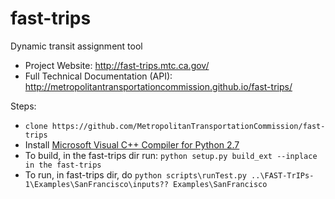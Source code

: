 # fast-trips
Dynamic transit assignment tool

 * Project Website: http://fast-trips.mtc.ca.gov/
 * Full Technical Documentation (API): http://metropolitantransportationcommission.github.io/fast-trips/

Steps:
* `clone https://github.com/MetropolitanTransportationCommission/fast-trips`  
*  Install [Microsoft Visual C++ Compiler for Python 2.7](http://www.microsoft.com/en-us/download/details.aspx?id=44266)  
*  To build, in the fast-trips dir run:  `python setup.py build_ext --inplace in the fast-trips`
*  To run, in fast-trips dir, do `python scripts\runTest.py ..\FAST-TrIPs-1\Examples\SanFrancisco\inputs?? Examples\SanFrancisco`
